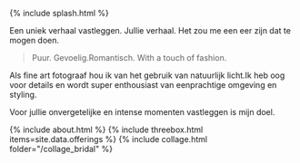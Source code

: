 ---
---

{% include splash.html %}

<section class="content" markdown="1">

Een uniek verhaal vastleggen. Jullie verhaal. Het zou me een eer zijn dat te mogen doen.

<blockquote>Puur. Gevoelig.Romantisch. With a touch of fashion.</blockquote>

Als fine art fotograaf hou ik van het gebruik van natuurlijk licht.Ik heb oog voor details en wordt super enthousiast van eenprachtige omgeving en styling.

Voor jullie onvergetelijke en intense momenten vastleggen is mijn doel.

</section>

{% include about.html %}
{% include threebox.html items=site.data.offerings %}
{% include collage.html folder="/collage_bridal" %}

